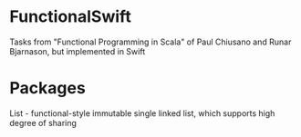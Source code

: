 # FunctionalSwift
Tasks from "Functional Programming in Scala" of Paul Chiusano and Runar Bjarnason, but implemented in Swift

# Packages
List - functional-style immutable single linked list, which supports high degree of sharing

